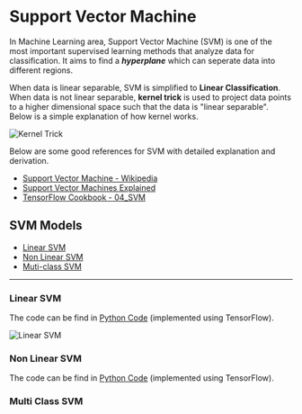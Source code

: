 # Support Vector Machine

In Machine Learning area, Support Vector Machine (SVM) is one of the most important supervised learning methods that analyze data for classification. It aims to find a **_hyperplane_** which can seperate data into different regions. 

When data is linear separable, SVM is simplified to **Linear Classification**. When data is not linear separable, **kernel trick** is used to project data points to a higher dimensional space such that the data is "linear separable". Below is a simple explanation of how kernel works.

![Kernel Trick](https://miro.medium.com/max/1400/1*3t_Gn5yuirT6fSC-sbxKAA.png)

Below are some good references for SVM with detailed explanation and derivation.
* [Support Vector Machine - Wikipedia](https://en.wikipedia.org/wiki/Support-vector_machine#Linear_SVM)
* [Support Vector Machines Explained](https://medium.com/@zachary.bedell/support-vector-machines-explained-73f4ec363f13)
* [TensorFlow Cookbook - 04_SVM](https://github.com/nfmcclure/tensorflow_cookbook/tree/master/04_Support_Vector_Machines)


## SVM Models

* [Linear SVM](#Linear-SVM)
* [Non Linear SVM](#Non-Linear-SVM)
* [Muti-class SVM](#Multi-Class-SVM)
----
### Linear SVM
The code can be find in [Python Code](./code/LinearSVM.py) (implemented using TensorFlow).

![Linear SVM](https://upload.wikimedia.org/wikipedia/commons/thumb/7/72/SVM_margin.png/600px-SVM_margin.png)

### Non Linear SVM
The code can be find in [Python Code](./code/KernelSVM.py) (implemented using TensorFlow).


### Multi Class SVM
